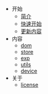 * 开始
  * [简介](/other/_about.md)
  * [快速开始](/other/_start.md)
  * [更新内容](/other/_update.md)
* 内容
  * [dom](/lib/_dom.md)
  * [store](/lib/_store.md)
  * [exp](/lib/_exp.md)
  * [utils](  /lib/_utils.md)
  * [device](  /lib/_device.md)
* 关于
  * [license](/about/_license.md)
